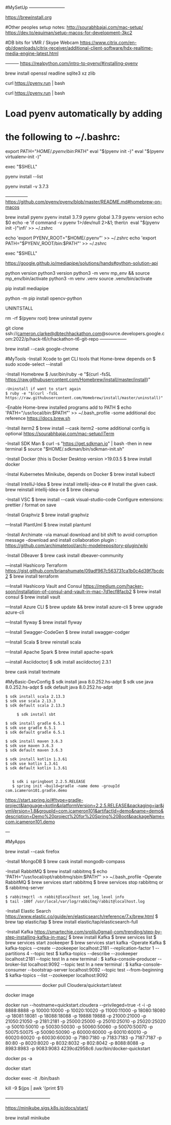 #MySetUp
————————

https://brewinstall.org

#Other peoples setup notes:
	http://sourabhbajaj.com/mac-setup/
	https://dev.to/equiman/setup-macos-for-development-3kc2

#DB bits for VMR / Skype Webcam
https://www.citrix.com/en-gb/downloads/citrix-receiver/additional-client-software/hdx-realtime-media-engine-latest.html

———
https://realpython.com/intro-to-pyenv/#installing-pyenv

brew install openssl readline sqlite3 xz zlib


curl https://pyenv.run | bash

curl https://pyenv.run | bash

# Load pyenv automatically by adding
# the following to ~/.bashrc:

export PATH="$HOME/.pyenv/bin:$PATH"
eval "$(pyenv init -)"
eval "$(pyenv virtualenv-init -)"

exec "$SHELL"

pyenv install --list

pyenv install -v 3.7.3


—————
https://github.com/pyenv/pyenv/blob/master/README.md#homebrew-on-macos

brew install pyenv 
pyenv install 3.7.9
pyenv global 3.7.9
pyenv version
echo $0
echo -e 'if command -v pyenv 1>/dev/null 2>&1; then\n  eval "$(pyenv init -)"\nfi' >> ~/.zshrc


echo 'export PYENV_ROOT="$HOME/.pyenv"' >> ~/.zshrc
echo 'export PATH="$PYENV_ROOT/bin:$PATH"' >> ~/.zshrc


exec "$SHELL"

https://google.github.io/mediapipe/solutions/hands#python-solution-api

python version
python3 version
python3 -m venv mp_env && source mp_env/bin/activate
python3 -m venv .venv source .venv/bin/activate

pip install mediapipe

python -m pip install opencv-python 


UNINTSTALL

rm -rf $(pyenv root)
 brew uninstall pyenv


git clone ssh://cameron.clarke@dbtechhackathon.com@source.developers.google.com:2022/p/hack-t6/r/hackathon-t6-git-repo 
——————





brew install --cask google-chrome


#MyTools
-Install  Xcode to get CLI tools that Home-brew depends on
	$ sudo xcode-select --install

-Install Homebrew
	$ /usr/bin/ruby -e "$(curl -fsSL https://raw.githubusercontent.com/Homebrew/install/master/install)"

	-Uninstall if want to start again
	$ ruby -e "$(curl -fsSL https://raw.githubusercontent.com/Homebrew/install/master/uninstall)"
	
-Enable Home-brew installed programs  add to PATH
	$ echo 'PATH="/usr/local/bin:$PATH"' >> ~/.bash_profile
	-some additional doc reference https://docs.brew.sh

-Install iterm2
	$ brew install --cask iterm2
  	-some additional config is optional
	https://sourabhbajaj.com/mac-setup/iTerm

-Install SDK Man
	$ curl -s "https://get.sdkman.io" | bash 
	-then in new terminal
	$ source "$HOME/.sdkman/bin/sdkman-init.sh"

-Install Docker (this is Docker Desktop version >19.03.5
  	$ brew install docker

-Instal Kubernetes Minikube, depends on Docker
  	$ brew install kubectl

-Install IntelliJ-Idea
	$ brew install intellij-idea-ce    # Install the given cask.
            brew reinstall intellij-idea-ce
	$ brew cleanup

-Install VSC
        $ brew install --cask visual-studio-code
            Configure extensions: prettier / format on save

-Install Graphviz
	$ brew install graphviz

—Install PlantUml
      	$ brew install plantuml

-Install Archimate
   -via manual download and bit shift  to avoid corruption message
   -download and install collaboration plugin : https://github.com/archimatetool/archi-modelrepository-plugin/wiki




-Install DBeaver
	$ brew cask install dbeaver-community

—install Hashicorp Terraform https://gist.github.com/brianshumate/09adf967c563731ca1b0c4d39f7bcdc2
	$ brew install terraform


—Install Hashicorp Vault and Consul https://medium.com/hacker-soon/installation-of-consul-and-vault-in-mac-7d1ecf8facb2
	$ brew install consul
	$ brew install vault

—Install Azure CLI
	$ brew update && brew install azure-cli
        $ brew upgrade azure-cli



—Install flyway
      	$ brew install flyway

—Install Swagger-CodeGen
	$ brew install swagger-codger

—Install Scala
	$ brew reinstall scala

—Install Apache Spark
	$ brew install apache-spark

—install Asciidoctorj
	$ sdk install asciidoctorj 2.3.1

brew cask install textmate

#MyBasic-DevConfig
	$ sdk install java 8.0.252.hs-adpt
	$ sdk use java 8.0.252.hs-adpt
	$ sdk default java 8.0.252.hs-adpt

	$ sdk install scala 2.13.3
	$ sdk use scala 2.13.3
	$ sdk default scala 2.13.3

         $ sdk install sbt

	$ sdk install gradle 6.5.1
	$ sdk use gradle 6.5.1
	$ sdk default gradle 6.5.1

	$ sdk install maven 3.6.3
	$ sdk use maven 3.6.3
	$ sdk default maven 3.6.3

	$ sdk install kotlin 1.3.61
	$ sdk use kotlin 1.3.61
	$ sdk default kotlin 1.3.61

      
       $ sdk i springboot 2.2.5.RELEASE
       $ spring init —build=gradle -name demo -groupId com.icameron101.gradle.demo

https://start.spring.io/#!type=gradle-project&language=kotlin&platformVersion=2.2.5.RELEASE&packaging=jar&jvmVersion=1.8&groupId=com.icameron101&artifactId=demo&name=demo&description=Demo%20project%20for%20Spring%20Boot&packageName=com.icameron101.demo

—

#MyApps

brew install --cask firefox

-Install MongoDB
	$ brew cask install mongodb-compass

-Install RabbitMQ
	$ brew install rabbitmq
	$ echo 'PATH="/usr/local/opt/rabbitmq/sbin:$PATH"' >> ~/.bash_profile
-Operate RabbitMQ
 	$ brew services start rabbitmq
 	$ brew services stop rabbitmq
	or
	$ rabbitmq-server

	$ rabbitmqctl -n rabbit@localhost set_log_level info
	$ tail -100f /usr/local/var/log/rabbitmq/rabbit@localhost.log

-Install Elastic Search https://www.elastic.co/guide/en/elasticsearch/reference/7.x/brew.html 
	$ brew tap elastic/tap
	$ brew install elastic/tap/elasticsearch-full

-Install Kafka https://smartechie.com/srplilu0gmail-com/trending/step-by-step-installing-kafka-in-mac/ 
	$ brew install Kafka
	$ brew services list
	$ brew services start zookeeper
	$ brew services start kafka
    -Operate Kafka
	$ kafka-topics --create --zookeeper localhost:2181 --replication-factor 1 --partitions 4 --topic test
	$ kafka-topics --describe --zookeeper localhost:2181 --topic test
	In a new terminal : $ kafka-console-producer --broker-list localhost:9092 --topic test
 	In a new terminal : $ kafka-console-consumer --bootstrap-server localhost:9092 --topic test --from-beginning
	$ kafka-topics --list --zookeeper localhost:9092

————————
docker pull Cloudera/quickstart:latest

docker image

docker run --hostname=quickstart.cloudera --privileged=true -t -i -p 8888:8888 -p 10000:10000 -p 10020:10020 -p 11000:11000 -p 18080:18080 -p 18081:18081 -p 18088:18088 -p 19888:19888 -p 21000:21000 -p 21050:21050 -p 2181:2181 -p 25000:25000 -p 25010:25010 -p 25020:25020 -p 50010:50010 -p 50030:50030 -p 50060:50060 -p 50070:50070 -p 50075:50075 -p 50090:50090 -p 60000:60000 -p 60010:60010 -p 60020:60020 -p 60030:60030 -p 7180:7180 -p 7183:7183 -p 7187:7187 -p 80:80 -p 8020:8020 -p 8032:8032 -p 802:8042 -p 8088:8088 -p 8983:8983 -p 9083:9083 4239cd2958c6 /usr/bin/docker-quickstart

docker ps -a

docker start <image>

docker exec -it <image> /bin/bash 

kill -9 $(jps | awk ‘{print $1}

——————————

https://minikube.sigs.k8s.io/docs/start/

brew install minikube







